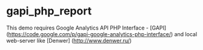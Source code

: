 gapi_php_report
===============

This demo requires Google Analytics API PHP Interface - [GAPI] (https://code.google.com/p/gapi-google-analytics-php-interface/)
and local web-server like [Denwer] (http://www.denwer.ru/)
